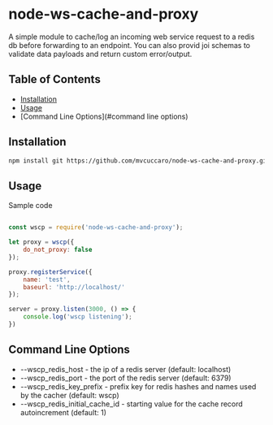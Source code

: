 # node-ws-cache-and-proxy
A simple module to cache/log an incoming web service request to a redis db before forwarding to an endpoint. You can also provid joi schemas to validate data payloads and return custom error/output.


## Table of Contents

- [Installation](#installation)
- [Usage](#usage)
- [Command Line Options](#command line options)

## Installation

```sh
npm install git https://github.com/mvcuccaro/node-ws-cache-and-proxy.git
```

## Usage

Sample code

```javascript

const wscp = require('node-ws-cache-and-proxy');

let proxy = wscp({
	do_not_proxy: false
});

proxy.registerService({
	name: 'test',
	baseurl: 'http://localhost/'
});

server = proxy.listen(3000, () => {
	console.log('wscp listening');
})

```

## Command Line Options

- --wscp_redis_host - the ip of a redis server (default: localhost)
- --wscp_redis_port - the port of the redis server (default: 6379)
- --wscp_redis_key_prefix - prefix key for redis hashes and names used by the cacher (default: wscp)
- --wscp_redis_initial_cache_id - starting value for the cache record autoincrement (default: 1)
